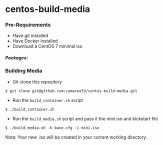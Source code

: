 # centos-build-media 

### Pre-Requirements
* Have git installed 
* Have Docker installed  
* Download a CentOS 7 minimal iso

##### Packages: 

### Building Media
* Git clone this repository 
```
$ git clone git@github.com:camarox53/centos-build-media.git
```
* Run the `build_container.sh` script
```
$ ./build_container.sh
```
* Run the `build_media.sh` script and pass it the mini.iso and kickstart file
```
$ ./build_media.sh -k base.cfg -i mini.iso
```
Note: Your new .iso will be created in your current working directory. 
